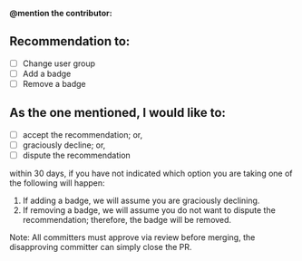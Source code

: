 **@mention the contributor:**

## Recommendation to:

- [ ] Change user group
- [ ] Add a badge
- [ ] Remove a badge

<!--

	Explain your reasoning behind tagging that person.

	Preferably by citing objective examples, like PRs, Issues, and so on.

-->

## As the one mentioned, I would like to:

- [ ] accept the recommendation; or,
- [ ] graciously decline; or,
- [ ] dispute the recommendation

within 30 days, if you have not indicated which option you are taking one of the following will happen:

1. If adding a badge, we will assume you are graciously declining.
2. If removing a badge, we will assume you do not want to dispute the recommendation; therefore, the badge will be removed.

<!--

	Why would someone not accept a badge? Loads of reasons depending on the circumstances.

	1. If you're a committer and someone puts a badge for you on having decision making authority in an area, do you really a) think you earned it and b) think you can do that *and* all the other stuff you got going as a committer, admin, or publisher (not to even mention your outside life)? Maybe not. And that's okay. Thank them for the recognition, explain you aren't able to take more on at the moment. It's cool to get recognized though.
	2. Maybe you don't feel you actually earned it yet. I remember being in an interview once. The interviewer asked me to give an example of going above and beyond the call of duty. I said, "That's hard. Because what you consider going above and beyond may be what I consider to be 'just rising to'. If we're in battle and you get wounded and I pull you out of the frey before heading back into it, I don't consider that going above and beyond; I consider that rising to."

	Why would someone remove their own badge? Loads of reasons...

	1. Maybe you got a lot going on right now and want to broadcast to the Marked community that, "Hey, I don't want to say I'm going to do this unless I can really commit to it right now in a way that serves the project well." That's awesome! That takes courage! Because a) saying "no" is hard for most humans ("people pleasers") and b) the alternative, well, for those of us here since about October of 2017 (and prior), we know what the alternative can look like.
	2. Maybe you just think you've done all you can to help and learned all you can from the experience. Again, very awesome and courageous. It takes courage to know when to walk away on your own accord.

	Why would you want to remove someone's badge? Loads of reasons...

	1. Maybe they have decision making authority on something. You asked for their advice. And, you ended up waiting almost a month before receiving a response.
	2. Maybe it was relevant at the time (Master of Marked, for example) but you think they've lost their former level of skill (fell out of practice, for example). They could always get it back.
	3. Maybe to signal to them that, "Hey, you seem to have forgotten about us. Are you still around (or alive)?"

	Anyway, you get the idea. This isn't about good or bad...it's just about giving the community a simple game mechanic by which to publicly say, "Thank you" or "Here's what my status is" in the community or "Hey, I think something's wrong here" in a civil manner.

-->

Note: All committers must approve via review before merging, the disapproving committer can simply close the PR.
